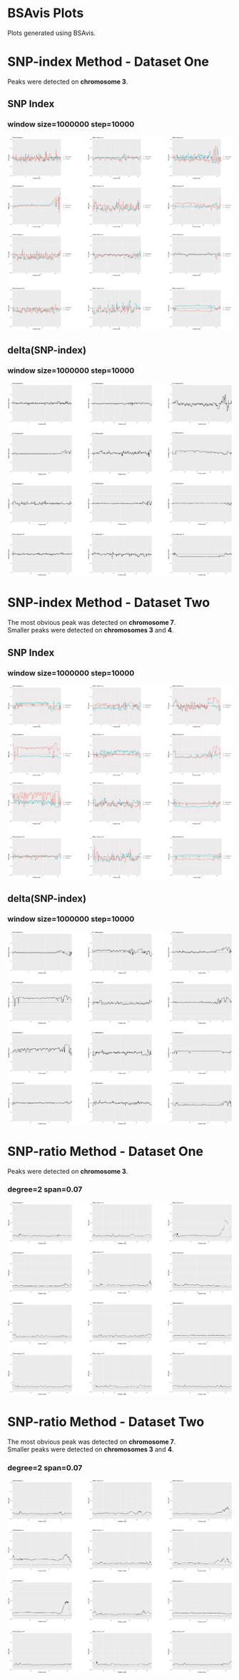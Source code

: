 # BSAvis Plots
Plots generated using BSAvis.

# SNP-index Method - Dataset One
Peaks were detected on **chromosome 3**.
## SNP Index
### window size=1000000 step=10000
![SNP-index](ds1_SNPindex.png)
## delta(SNP-index) 
### window size=1000000 step=10000
![delta(SNP Index)](ds1_deltaSNPindex.png)

# SNP-index Method - Dataset Two
The most obvious peak was detected on **chromosome 7**.<br> Smaller peaks were detected on **chromosomes 3** and **4**.
## SNP Index
### window size=1000000 step=10000
![SNP-index](ds2_SNPindex.png)
## delta(SNP-index) 
### window size=1000000 step=10000
![delta(SNP Index)](ds2_deltaSNPindex.png)

# SNP-ratio Method - Dataset One
Peaks were detected on **chromosome 3**.
### degree=2 span=0.07
![SNP-ratio](ds1_SNPratio.png)

# SNP-ratio Method - Dataset Two
The most obvious peak was detected on **chromosome 7**.<br> Smaller peaks were detected on **chromosomes 3** and **4**.
### degree=2 span=0.07
![SNP-ratio](ds2_SNPratio.png)
